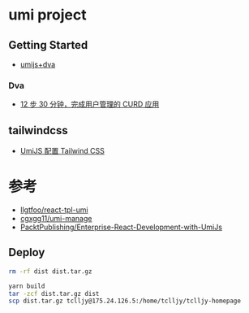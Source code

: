 # umi project

## Getting Started
- [umijs+dva](https://chengsong.info/2021/11/19/umijs+dva%E7%AE%80%E5%8D%95%E5%AD%A6%E4%B9%A0/)

### Dva
- [12 步 30 分钟，完成用户管理的 CURD 应用](https://github.com/sorrycc/blog/issues/18)

## tailwindcss
- [UmiJS 配置 Tailwind CSS](https://zhuanlan.zhihu.com/p/489410215)
# 参考
- [llgtfoo/react-tpl-umi](https://github.com/llgtfoo/react-tpl-umi)
- [cgxgg11/umi-manage](https://github.com/cgxgg11/umi-manage)
- [PacktPublishing/Enterprise-React-Development-with-UmiJs](https://github.com/PacktPublishing/Enterprise-React-Development-with-UmiJs)

## Deploy
```sh
rm -rf dist dist.tar.gz

yarn build
tar -zcf dist.tar.gz dist
scp dist.tar.gz tclljy@175.24.126.5:/home/tclljy/tclljy-homepage
```